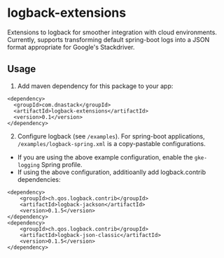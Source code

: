 # logback-extensions
Extensions to logback for smoother integration with cloud environments. Currently, supports transforming default spring-boot logs into a JSON format appropriate for Google's Stackdriver.


## Usage


1. Add maven dependency for this package to your app:
```
<dependency>
  <groupId>com.dnastack</groupId>
  <artifactId>logback-extensions</artifactId>
  <version>0.1</version>
</dependency>
```

2. Configure logback (see `/examples`). For spring-boot applications, `/examples/logback-spring.xml` is a copy-pastable configurations.

  * If you are using the above example configuration, enable the `gke-logging` Spring profile.
  * If using the above configuration, additioanlly add logback.contrib dependencies:
  ```
  <dependency>
      <groupId>ch.qos.logback.contrib</groupId>
      <artifactId>logback-jackson</artifactId>
      <version>0.1.5</version>
  </dependency>
  <dependency>
      <groupId>ch.qos.logback.contrib</groupId>
      <artifactId>logback-json-classic</artifactId>
      <version>0.1.5</version>
  </dependency>
  ```
